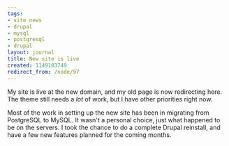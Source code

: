 ```yaml
---
tags:
- site news
- drupal
- mysql
- postgresql
- drupal
layout: journal
title: New site is live
created: 1149183749
redirect_from: /node/97
---
```

My site is live at the new domain, and my old page is now redirecting here. The theme still needs a _lot_ of work, but I have other priorities right now.

Most of the work in setting up the new site has been in migrating from PostgreSQL to MySQL. It wasn't a personal choice, just what happened to be on the servers. I took the chance to do a complete Drupal reinstall, and have a few new features planned for the coming months.
